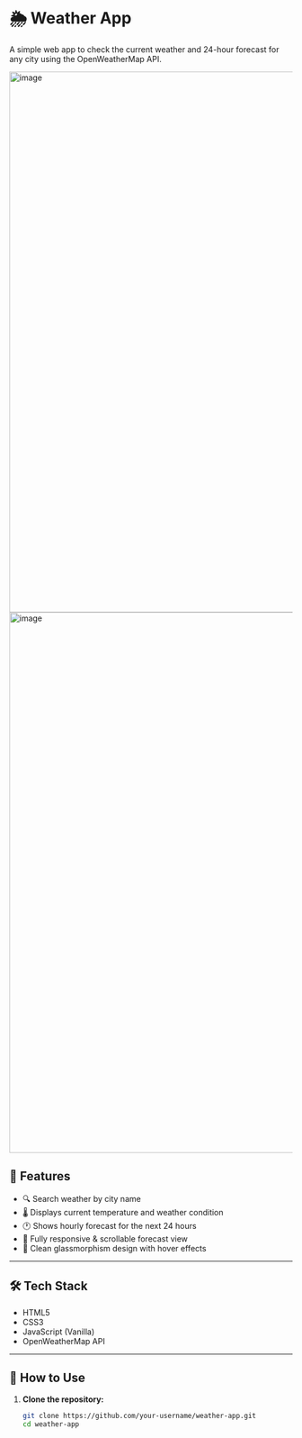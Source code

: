# 🌦️ Weather App

A simple web app to check the current weather and 24-hour forecast for any city using the OpenWeatherMap API.

<img width="960" alt="image" src="https://github.com/user-attachments/assets/c880e780-ea2f-44e5-bc57-2df70fa710a1" />
<img width="960" alt="image" src="https://github.com/user-attachments/assets/1bd4e62b-54f2-418a-b874-9646f75ddd68" />


## 🚀 Features

- 🔍 Search weather by city name
- 🌡️ Displays current temperature and weather condition
- 🕐 Shows hourly forecast for the next 24 hours
- 📱 Fully responsive & scrollable forecast view
- 💅 Clean glassmorphism design with hover effects

---

## 🛠️ Tech Stack

- HTML5
- CSS3
- JavaScript (Vanilla)
- OpenWeatherMap API

---

## 🧪 How to Use

1. **Clone the repository:**
   ```bash
   git clone https://github.com/your-username/weather-app.git
   cd weather-app

